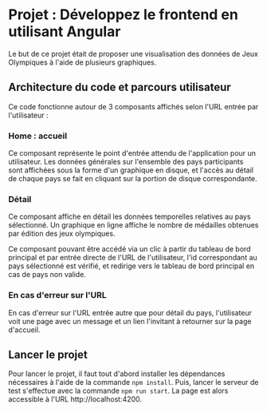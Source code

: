 # Projet : Développez le frontend en utilisant Angular

Le but de ce projet était de proposer une visualisation des données de Jeux Olympiques à l'aide de plusieurs graphiques.

## Architecture du code et parcours utilisateur

Ce code fonctionne autour de 3 composants affichés selon l'URL entrée par l'utilisateur :

### Home : accueil

Ce composant représente le point d'entrée attendu de l'application pour un utilisateur. Les données générales sur l'ensemble des pays participants sont affichées sous la forme d'un graphique en disque, et l'accès au détail de chaque pays se fait en cliquant sur la portion de disque correspondante.

### Détail

Ce composant affiche en détail les données temporelles relatives au pays sélectionné. Un graphique en ligne affiche le nombre de médailles obtenues par édition des jeux olympiques.

Ce composant pouvant être accédé via un clic à partir du tableau de bord principal et par entrée directe de l'URL de l'utilisateur, l'id correspondant au pays sélectionné est vérifié, et redirige vers le tableau de bord principal en cas de pays non valide.

### En cas d'erreur sur l'URL

En cas d'erreur sur l'URL entrée autre que pour détail du pays, l'utilisateur voit une page avec un message et un lien l'invitant à retourner sur la page d'accueil.

## Lancer le projet

Pour lancer le projet, il faut tout d'abord installer les dépendances nécessaires à l'aide de la commande `npm install`. Puis, lancer le serveur de test s'effectue avec la commande `npm run start`. La page est alors accessible à l'URL http://localhost:4200. 
